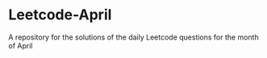 # Leetcode-April
A repository for the solutions of the daily Leetcode questions for the month of April
